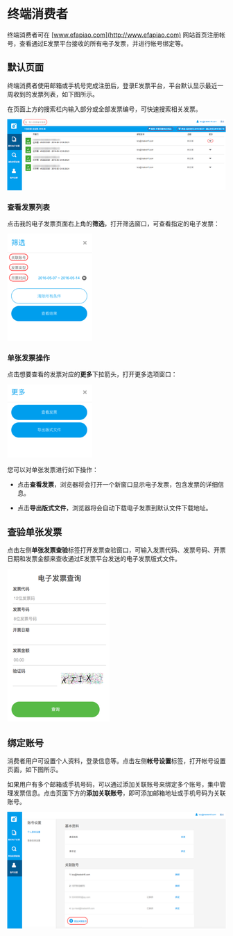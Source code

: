 # 终端消费者

终端消费者可在 [www.efapiao.com](http://www.efapiao.com) 网站首页注册帐号，查看通过E发票平台接收的所有电子发票，并进行帐号绑定等。

## 默认页面

终端消费者使用邮箱或手机号完成注册后，登录E发票平台，平台默认显示最近一周收到的发票列表，如下图所示。

在页面上方的搜索栏内输入部分或全部发票编号，可快速搜索相关发票。

![Figure-1](consumer_mainpage.png)

### 查看发票列表

点击我的电子发票页面右上角的**筛选**，打开筛选窗口，可查看指定的电子发票：

![Figure-2](consumer_list_filter.png)

### 单张发票操作

点击想要查看的发票对应的**更多**下拉箭头，打开更多选项窗口：

![Figure-3](consumer_more_options.png)

您可以对单张发票进行如下操作：

- 点击**查看发票**，浏览器将会打开一个新窗口显示电子发票，包含发票的详细信息。


- 点击**导出版式文件**，浏览器将会自动下载电子发票到默认文件下载地址。

## 查验单张发票

点击左侧**单张发票查验**标签打开发票查验窗口，可输入发票代码、发票号码、开票日期和发票金额来查收通过E发票平台发送的电子发票版式文件。

![Figure-4](consumer_invoice_check_page.png)

## 绑定账号

消费者用户可设置个人资料，登录信息等。点击左侧**帐号设置**标签，打开帐号设置页面，如下图所示。

如果用户有多个邮箱或手机号码，可以通过添加关联账号来绑定多个账号，集中管理发票信息。点击页面下方的**添加关联账号**，即可添加邮箱地址或手机号码为关联账号。 

![Figure-5](consumer_settings.png)

